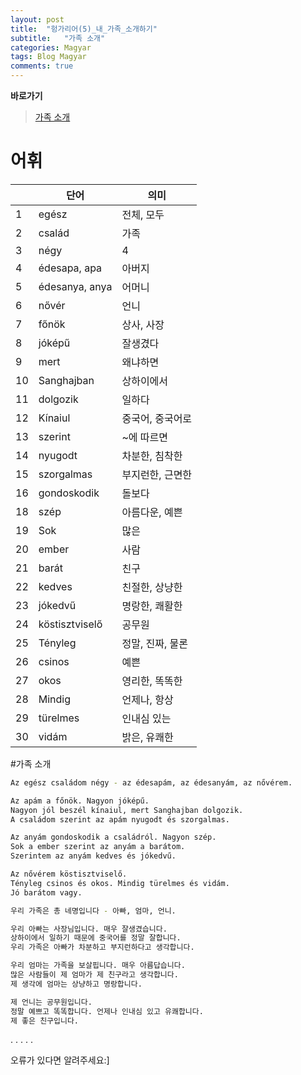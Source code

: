 ```yaml
---
layout: post
title:  "헝가리어(5)_내_가족_소개하기"
subtitle:   "가족 소개"
categories: Magyar
tags: Blog Magyar   
comments: true
---
```


**바로가기**          
>[가족 소개](#가족_소개)     


# 어휘

|  | **단어** | **의미** |         
| ------ | ------ | ------ |     
|1|egész| 전체, 모두|       
|2|család|가족|          
|3|négy|4|          
|4|édesapa, apa|아버지|        
|5|édesanya, anya|어머니|        
|6|nővér|언니|        
|7|főnök|상사, 사장|      
|8|jóképű|잘생겼다|    
|9|mert|왜냐하면|    
|10|Sanghajban|상하이에서|        
|11|dolgozik|일하다|       
|12|Kínaiul|중국어, 중국어로|     
|13|szerint |~에 따르면|          
|14|nyugodt |차분한, 침착한|         
|15|szorgalmas |부지런한, 근면한|       
|16|gondoskodik |돌보다|     
|18|szép|아름다운, 예쁜|        
|19|Sok|많은|       
|20|ember|사람|       
|21|barát|친구|       
|22|kedves|친절한, 상냥한|       
|23|jókedvű|명랑한, 쾌활한|       
|24|köstisztviselő|공무원|       
|25|Tényleg|정말, 진짜, 물론|       
|26|csinos|예쁜|       
|27|okos|영리한, 똑똑한|       
|28|Mindig|언제나, 항상|       
|29|türelmes|인내심 있는|       
|30|vidám|밝은, 유쾌한|       





#가족 소개

~~~sh
Az egész családom négy - az édesapám, az édesanyám, az nővérem.       

Az apám a főnök. Nagyon jóképű.      
Nagyon jól beszél kínaiul, mert Sanghajban dolgozik.       
A családom szerint az apám nyugodt és szorgalmas.       

Az anyám gondoskodik a családról. Nagyon szép.      
Sok a ember szerint az anyám a barátom.      
Szerintem az anyám kedves és jókedvű.      

Az nővérem köstisztviselő.       
Tényleg csinos és okos. Mindig türelmes és vidám.       
Jó barátom vagy.      
~~~




~~~sh
우리 가족은 총 네명입니다 - 아빠, 엄마, 언니.      

우리 아빠는 사장님입니다. 매우 잘생겼습니다.      
상하이에서 일하기 때문에 중국어를 정말 잘합니다.      
우리 가족은 아빠가 차분하고 부지런하다고 생각합니다.      

우리 엄마는 가족을 보살핍니다. 매우 아름답습니다.      
많은 사람들이 제 엄마가 제 친구라고 생각합니다.      
제 생각에 엄마는 상냥하고 명랑합니다.      

제 언니는 공무원입니다.      
정말 예쁘고 똑똑합니다. 언제나 인내심 있고 유쾌합니다.       
제 좋은 친구입니다.      
~~~



.
.
.
.
.

오류가 있다면 알려주세요:]
